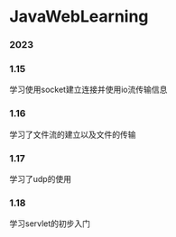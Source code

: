 # JavaWebLearning

### 2023
### 1.15
学习使用socket建立连接并使用io流传输信息

### 1.16
学习了文件流的建立以及文件的传输

### 1.17
学习了udp的使用

### 1.18
学习servlet的初步入门

